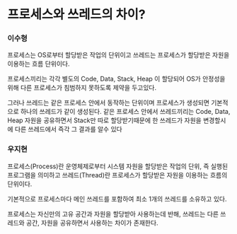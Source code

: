 # 프로세스와 쓰레드의 차이? 

### 이수형

프로세스는 OS로부터 할당받은 작업의 단위이고 쓰레드는 프로세스가 할당받은 자원을 이용하는 흐름 단위이다.

프로세스끼리는 각각 별도의 Code, Data, Stack, Heap 이 할당되어 OS가 안정성을위해 다른 프로세스가 침범하지 못하도록 제약을 두고있다. 

그러나 쓰레드는 같은 프로세스 안에서 동작하는 단위이며 프로세스가 생성되면 기본적으로 하나의 쓰레드가 같이 생성된다. 같은 프로세스 안에서 쓰레드끼리는 Code, Data, Heap 자원을 공유하면서 Stack만 따로 할당받기때문에 한 쓰레드가 자원을 변경할시에 다른 쓰레드에서 즉각 그 결과를 알수 있다

### 우지현

프로세스(Process)란 운영체제로부터 시스템 자원을 할당받은 작업의 단위, 즉 실행된 프로그램을 의미하고 쓰레드(Thread)란 프로세스가 할당받은 자원을 이용하는 흐름의 단위이다.

기본적으로 프로세스마다 메인 쓰레드를 포함하여 최소 1개의 쓰레드를 소유하고 있다.

프로세스는 자신만의 고유 공간과 자원을 할당받아 사용하는데 반해, 쓰레드는 다른 쓰레드와 공간, 자원을 공유하면서 사용하는 차이가 존재한다.

